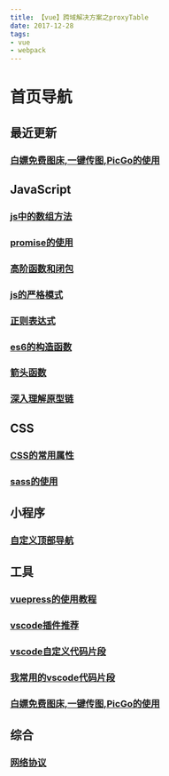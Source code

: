 ```yaml
---
title: 【vue】跨域解决方案之proxyTable
date: 2017-12-28
tags:
- vue
- webpack
---
```


# 首页导航
## 最近更新
### [白嫖免费图床,一键传图,PicGo的使用](./tool/picgo.md)
## JavaScript

### [js中的数组方法](./js/arr-function.md)
### [promise的使用](./js/catelog-node/promise-use.md)
### [高阶函数和闭包](./js/catelog-node/higher-order.md)
### [js的严格模式](./js/catelog-node/js-strict-mode.md)
### [正则表达式](./js/catelog-node/regular.md)
### [es6的构造函数](./js/catelog-node/es6-class.md)
### [箭头函数](./js/catelog-node/arrpw-function.md)
### [深入理解原型链](./js/prototype.md)

## CSS

### [CSS的常用属性](./css/common-fault.md)

### [sass的使用](./css/sass.md)


## 小程序

### [自定义顶部导航](./mini-project/diy-topbar.md)


## 工具
### [vuepress的使用教程](./tool/vuepress/)

### [vscode插件推荐](./tool/vscode/plug-recommend.md)
### [vscode自定义代码片段](./tool/vscode/diy-code.md)

### [我常用的vscode代码片段](./tool/vscode/code-block.md)

### [白嫖免费图床,一键传图,PicGo的使用](./tool/picgo.md)
## 综合
### [网络协议](./tool/agree.md)


